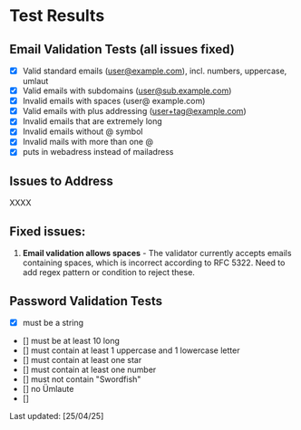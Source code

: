 # Test Results

## Email Validation Tests (all issues fixed)
- [x] Valid standard emails (user@example.com), incl. numbers, uppercase, umlaut
- [x] Valid emails with subdomains (user@sub.example.com)
- [x] Invalid emails with spaces (user@ example.com)
- [x] Valid emails with plus addressing (user+tag@example.com)
- [x] Invalid emails that are extremely long 
- [x] Invalid emails without @ symbol 
- [X] Invalid mails with more than one @
- [x] puts in webadress instead of mailadress

## Issues to Address
XXXX

## Fixed issues:
1. **Email validation allows spaces** - The validator currently accepts emails containing spaces, which is incorrect according to RFC 5322. Need to add regex pattern or condition to reject these.

## Password Validation Tests
- [X] must be a string
- [] must be at least 10 long
- [] must contain at least 1 uppercase and 1 lowercase letter
- [] must contain at least one star
- [] must contain at least one number
- [] must not contain "Swordfish"
- [] no Ümlaute
- [] 




Last updated: [25/04/25]